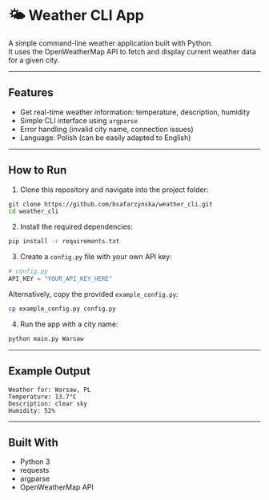 # 🌤️ Weather CLI App

A simple command-line weather application built with Python.  
It uses the OpenWeatherMap API to fetch and display current weather data for a given city.

---

## Features

- Get real-time weather information: temperature, description, humidity
- Simple CLI interface using `argparse`
- Error handling (invalid city name, connection issues)
- Language: Polish (can be easily adapted to English)

---

## How to Run

1. Clone this repository and navigate into the project folder:
```bash
git clone https://github.com/bsafarzynska/weather_cli.git
cd weather_cli
```

2. Install the required dependencies:
```bash
pip install -r requirements.txt
```

3. Create a `config.py` file with your own API key:
```python
# config.py
API_KEY = "YOUR_API_KEY_HERE"
```

Alternatively, copy the provided `example_config.py`:
```bash
cp example_config.py config.py
```

4. Run the app with a city name:
```bash
python main.py Warsaw
```

---

## Example Output

```
Weather for: Warsaw, PL
Temperature: 13.7°C
Description: clear sky
Humidity: 52%
```

---

## Built With

- Python 3
- requests
- argparse
- OpenWeatherMap API
